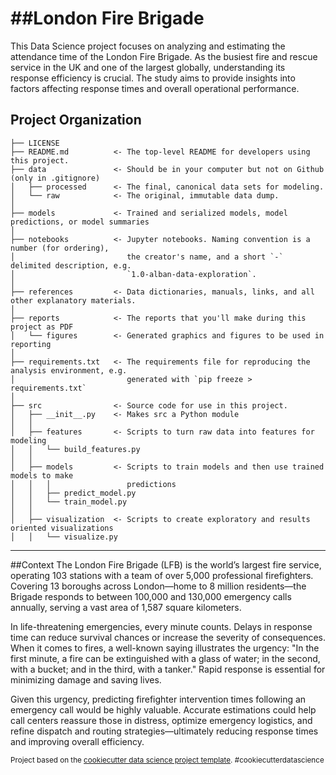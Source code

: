 ##London Fire Brigade
==============================

This Data Science project focuses on analyzing and estimating the attendance time of the London Fire Brigade. As the busiest fire and rescue service in the UK and one of the largest globally, understanding its response efficiency is crucial. The study aims to provide insights into factors affecting response times and overall operational performance.

Project Organization
------------

    ├── LICENSE
    ├── README.md          <- The top-level README for developers using this project.
    ├── data               <- Should be in your computer but not on Github (only in .gitignore)
    │   ├── processed      <- The final, canonical data sets for modeling.
    │   └── raw            <- The original, immutable data dump.
    │
    ├── models             <- Trained and serialized models, model predictions, or model summaries
    │
    ├── notebooks          <- Jupyter notebooks. Naming convention is a number (for ordering),
    │                         the creator's name, and a short `-` delimited description, e.g.
    │                         `1.0-alban-data-exploration`.
    │
    ├── references         <- Data dictionaries, manuals, links, and all other explanatory materials.
    │
    ├── reports            <- The reports that you'll make during this project as PDF
    │   └── figures        <- Generated graphics and figures to be used in reporting
    │
    ├── requirements.txt   <- The requirements file for reproducing the analysis environment, e.g.
    │                         generated with `pip freeze > requirements.txt`
    │
    ├── src                <- Source code for use in this project.
    │   ├── __init__.py    <- Makes src a Python module
    │   │
    │   ├── features       <- Scripts to turn raw data into features for modeling
    │   │   └── build_features.py
    │   │
    │   ├── models         <- Scripts to train models and then use trained models to make
    │   │   │                 predictions
    │   │   ├── predict_model.py
    │   │   └── train_model.py
    │   │
    │   ├── visualization  <- Scripts to create exploratory and results oriented visualizations
    │   │   └── visualize.py

--------
##Context
The London Fire Brigade (LFB) is the world’s largest fire service, operating 103 stations with a team of over 5,000 professional firefighters. Covering 13 boroughs across London—home to 8 million residents—the Brigade responds to between 100,000 and 130,000 emergency calls annually, serving a vast area of 1,587 square kilometers.

In life-threatening emergencies, every minute counts. Delays in response time can reduce survival chances or increase the severity of consequences. When it comes to fires, a well-known saying illustrates the urgency: "In the first minute, a fire can be extinguished with a glass of water; in the second, with a bucket; and in the third, with a tanker." Rapid response is essential for minimizing damage and saving lives.

Given this urgency, predicting firefighter intervention times following an emergency call would be highly valuable. Accurate estimations could help call centers reassure those in distress, optimize emergency logistics, and refine dispatch and routing strategies—ultimately reducing response times and improving overall efficiency.

<p><small>Project based on the <a target="_blank" href="https://drivendata.github.io/cookiecutter-data-science/">cookiecutter data science project template</a>. #cookiecutterdatascience</small></p>
